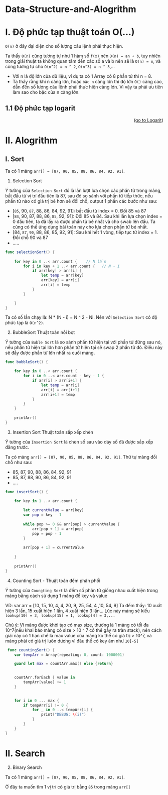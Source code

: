 
# Data-Structure-and-Alogrithm

# I. Độ phức tạp thuật toán O(...)

`O(n)` ở đây đại diện cho số lượng câu lệnh phải thực hiện.

Ta thấy `O(n)` cũng tương tự như 1 hàm số `f(x)` nên `O(n) = an + b`, tuy nhiên trong giải thuật ta không quan tâm đến các số a và b nên sẽ là `O(n) = n`, và cũng tương tự cho `O(n^2) = n ^ 2`, `O(n^3) = n ^ 3`,... 
- Với n là độ lớn của dữ liệu, ví dụ ta có 1 Array có 8 phần tử thì n = 8.
- Ta thấy rằng khi n càng lớn, hoặc `bậc n` càng lớn thì độ lớn `O()` càng cao, dẫn đến số lượng câu lệnh phải thực hiện càng lớn. Vì vậy ta phải ưu tiên làm sao cho bậc của n càng lớn.

## 1.1 Độ phức tạp logarit
<p align="right">(<a href="Logarit">go to Logarit</a>)</p>

# II. Alogrithm

## I. Sort

Ta có 1 mảng `arr[] = [87, 90, 85, 88, 86, 84, 92, 91]`.

1. Selection Sort

Ý tưởng của `Selection Sort` đó là lần lượt lựa chọn các phần tử trong mảng, bắt đầu từ vị trí đầu tiên là 87, sau đó so sánh với phần tử tiếp thức, nếu phần tử nào có giá trị bé hơn sẽ đổi chỗ, output 1 phần các bước như sau:
- [`85`, 90, `87`, 88, 86, 84, 92, 91]: bắt đầu từ index = 0. Đổi 85 và 87
- [`84`, 90, 87, 88, 86, `85`, 92, 91]:  Đổi 85 và 84. Sau khi lần lựa chọn index = 0 đầu tiên, ta đã lấy ra được phần tử bé nhất và cho swab lên đầu. Ta cũng có thể ứng dụng bài toán này cho lựa chọn phần tử bé nhất.
- [84, `87`, `90`, 88, 86, 85, 92, 91]: Sau khi hết 1 vòng, tiếp tục từ index = 1. Đổi chỗ 90 và 87
- .....

```swift
func selectionSort() {
    
    for key in 0 ..< arr.count {    // N lần
        for i in key + 1 ..< arr.count {   // N - i
            if arr[key] > arr[i] {
                let temp = arr[key]
                arr[key] = arr[i]
                arr[i] = temp
            }
        }

    }
}
```

Ta có số lần chạy là: N * (N - i) = N ^ 2 - Ni. Nên với `Selection Sort` có độ phức tạp là `O(n^2)`.

2. BubbleSort Thuật toán nổi bọt 

Ý tưởng của `Buble Sort` là so sánh phần tử hiện tại với phần tử đứng sau nó, nếu phần tử hiện tại lớn hơn phần tử hiện tại sẽ swap 2 phần tử đó. Điều này sẽ đẩy được phần tử lớn nhất ra cuối mảng.

```swift
func bubbleSort() {

    for key in 0 ..< arr.count {
        for i in 0 ..< arr.count - key - 1 {
            if arr[i] > arr[i+1] {
                let temp = arr[i]
                arr[i] = arr[i+1]
                arr[i+1] = temp
            }
        }
    }
    
    printArr()
}
```

3. Insertion Sort Thuật toán sắp xếp chèn

Ý tưởng của `Insertion Sort` là chèn số sau vào dáy số đã được sắp xếp đằng trước.


Ta có mảng `arr[] = [87, 90, 85, 88, 86, 84, 92, 91]`. Thứ tự mảng đổi chỗ như sau:
- 85, 87, 90, 88, 86, 84, 92, 91
- 85, 87, 88, 90, 86, 84, 92, 91
- ....

```swift
func insertSort() {

    for key in 1 ..< arr.count {
        
        let currentValue = arr[key]
        var pop = key - 1
        
        while pop >= 0 && arr[pop] > currentValue {
            arr[pop + 1] = arr[pop]
            pop = pop - 1
        }
        
        arr[pop + 1] = currentValue
        
    }
    
    printArr()
}
```

4. Counting Sort - Thuật toán đếm phân phối

Ý tưởng của `Coungting Sort` là đếm số phân tử giống nhau xuất hiện trong mảng bằng cách sử dụng 1 mảng để key và value

VD: var arr = [10, 15, 10, 4, 4, 20, 9, 25, 54, 4 ,10, 54, 9]
Ta đếm thấy: 10 xuất hiện 3 lần, 15 xuất hiện 1 lần, 4 xuất hiện 3 lần,.. Lúc này mảng sẽ kiểu `lookup[10] = 3, lookup[15] = 1, lookup[4] = 3,...`

Chú ý: Vì mảng được khởi tạo có max size, thường là 1 mảng có tối đa 10^7(nếu khai báo mảng có size > 10 ^ 7 có thể gây ra tràn stack), nên cách giải này có 1 hạn chế là max value của mảng ko thể có giá trị > 10^7, và mảng phải có giá trị luôn dương vì đâu thể có key âm như `10[-5]` 

```swift
 func countingSort() {
    var tempArr = Array(repeating: 0, count: 1000001)

    guard let max = countArr.max() else {return}

    
    countArr.forEach { value in
        tempArr[value] += 1
    }
    

    for i in 0 ... max {
        if tempArr[i] != 0 {
            for _ in 0 ..< tempArr[i] {
                print("DEBUG: \(i)")
            }
        }
    }
}
```

# II. Search

<a name="Logarit"></a>

2. Binary Search

Ta có 1 mảng `arr[] = [87, 90, 85, 88, 86, 84, 92, 91]`.

Ở đây ta muốn tìm 1 vị trí có giá trị bằng `85` trong mảng `arr[]`
